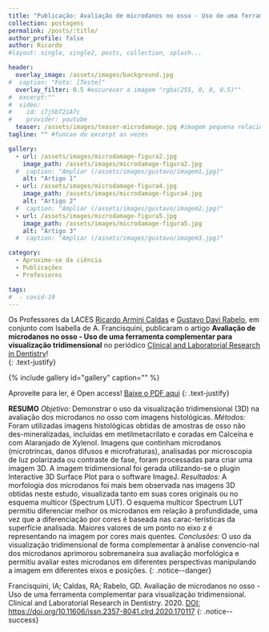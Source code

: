 ```yaml
---
title: "Publicação: Avaliação de microdanos no osso - Uso de uma ferramenta complementar para visualização tridimensional"
collection: postagens
permalink: /posts/:title/
author_profile: false
author: Ricardo
#layout: single, single2, posts, collection, splash...

header:
  overlay_image: /assets/images/background.jpg
#  caption: "Foto: [Teste]"
  overlay_filter: 0.5 #escurecer a imagem "rgba(255, 0, 0, 0.5)""
#  excerpt:""
#  video:
#    id: i7jSbT2iA7c
#    provider: youtube
  teaser: /assets/images/teaser-microdamage.jpg #imagem pequena relacionada
tagline: "" #funcao do excerpt as vezes

gallery:
  - url: /assets/images/microdamage-figura2.jpg
    image_path: /assets/images/microdamage-figura2.jpg
  #  caption: "Ampliar (/assets/images/gustavo/imagem1.jpg)"
    alt: "Artigo 1"
  - url: /assets/images/microdamage-figura4.jpg
    image_path: /assets/images/microdamage-figura4.jpg
    alt: "Artigo 2"
  #  caption: "Ampliar (/assets/images/gustavo/imagem2.jpg)"
  - url: /assets/images/microdamage-figura5.jpg
    image_path: /assets/images/microdamage-figura5.jpg
    alt: "Artigo 3"
  #  caption: "Ampliar (/assets/images/gustavo/imagem3.jpg)"

category:
  - Aproxime-se da ciência
  - Publicações
  - Professores

tags:
#  - covid-19
---
```

Os Professores da LACES <a href="/equipe/ricardo/">Ricardo Armini Caldas</a> e <a href="/equipe/gustavo/">Gustavo Davi Rabelo</a>, em conjunto com Isabella de A. Francisquini,  publicaram o artigo **Avaliação de microdanos no osso - Uso de uma ferramenta complementar para visualização tridimensional** no periódico <a href="http://www.revistas.usp.br/clrd/index">Clinical and Laboratorial Research in Dentistry</a>!  
{: .text-justify}

{% include gallery id="gallery" caption="" %}

 Aproveite para ler, é Open access! <a href="http://www.revistas.usp.br/clrd/article/view/170117/165126" class="btn btn--success">Baixe o PDF aqui</a>
{: .text-justify}

**RESUMO** *Objetivo:*  Demonstrar  o  uso  da  visualização  tridimensional  (3D)  na  avaliação  dos  microdanos  no  osso com  imagens  histológicas.  *Métodos:*  Foram  utilizadas  imagens  histológicas  obtidas  de  amostras  de  osso  não  des-mineralizadas,  incluídas  em  metilmetacrilato  e  coradas  em  Calceína  e  com  Alaranjado  de  Xylenol.  Imagens  que  continham  microdanos  (microtrincas,  danos  difusos  e  microfraturas),  analisadas  por  microscopia  de  luz  polarizada  ou  contraste  de  fase,  foram  processadas  para  criar  uma  imagem  3D.  A  imagem  tridimensional  foi  gerada  utilizando-se  o  plugin  Interactive  3D  Surface  Plot  para  o  software  ImageJ. *Resultados:*  A  morfologia  dos microdanos foi mais bem observada nas imagens 3D obtidas neste estudo, visualizada tanto em suas cores originais  ou  no  esquema  multicor  (Spectrum  LUT).  O  esquema  multicor  Spectrum LUT permitiu diferenciar melhor os microdanos em relação à profundidade, uma vez que a diferenciação por cores é baseada nas carac-terísticas da superfície analisada. Maiores valores de um ponto no eixo z é representando na imagem por cores mais quentes. *Conclusões:* O uso da visualização tridimensional de forma complementar à análise convencio-nal  dos  microdanos  aprimorou  sobremaneira  sua  avaliação  morfológica  e  permitiu  avaliar  estes  microdanos  em diferentes perspectivas manipulando a imagem em diferentes eixos e posições.
{: .notice--danger}

 Francisquini, IA; Caldas, RA; Rabelo, GD. Avaliação de microdanos no osso - Uso de uma ferramenta complementar para visualização tridimensional. Clinical and Laboratorial Research in Dentistry. 2020. <a href="https://doi.org/10.11606/issn.2357-8041.clrd.2020.170117 ">DOI: https://doi.org/10.11606/issn.2357-8041.clrd.2020.170117 </a>
{: .notice--success}
